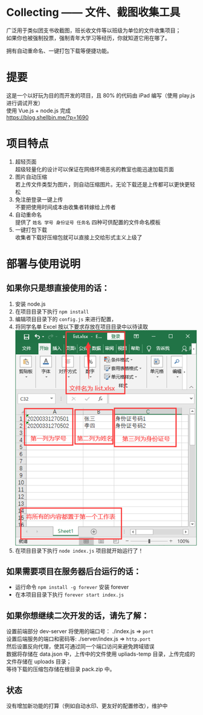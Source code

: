 # Collecting —— 文件、截图收集工具 

广泛用于类似团支书收截图，班长收文件等以班级为单位的文件收集项目；  
如果你也被强制投票，强制青年大学习等经历，你就知道它用在哪了。  

拥有自动重命名、一键打包下载等便捷功能。

# 提要
这是一个以好玩为目的而开发的项目，且 80% 的代码由 iPad 编写（使用 play.js 进行调试开发）  
使用 Vue.js + node.js 完成  
https://blog.shellbin.me/?p=1690

# 项目特点
1. 超轻页面  
超级轻量化的设计可以保证在网络环境恶劣的教室也能迅速加载页面
2. 图片自动压缩  
若上传文件类型为图片，则自动压缩图片。无论下载还是上传都可以更快更轻松
3. 免注册登录一键上传  
不要把使用时间成本由收集者转嫁给上传者
4. 自动重命名  
提供了 ```姓名 学号 身份证号 任务名``` 四种可供配置的文件命名模板
5. 一键打包下载  
收集者下载好压缩包就可以直接上交给形式主义上级了

# 部署与使用说明
## 如果你只是想直接使用的话：
1. 安装 node.js
2. 在项目目录下执行 ```npm install```
3. 编辑项目目录下的 ```config.js``` 来进行配置，
4. 将同学名单 Excel 按以下要求存放在项目目录中以待读取
![image](https://github.com/ShellBin/Collecting/blob/main/IMG/001.png?raw=true)
5. 在项目目录下执行 ```node index.js``` 项目就开始运行了！

## 如果需要项目在服务器后台运行的话：

* 运行命令 ```npm install -g forever``` 安装 forever
* 在本项目目录下执行 ```forever start index.js```

## 如果你想继续二次开发的话，请先了解：
设置前端部分 dev-server 将使用的端口号： ./index.js => ```port```  
设置后端服务的端口和密码等: ./server/index.js => ```http.port```  
然后设置反向代理，使其可通过同一个端口访问来避免跨域错误  
数据将存储在 data.json 中，上传中的文件使用 upliads-temp 目录，上传完成的文件存储在 uploads 目录；  
等待下载的压缩包存储在根目录 pack.zip 中。

## 状态
没有增加新功能的打算（例如自动水印、更友好的配置修改），维护中
